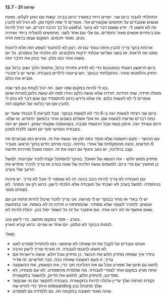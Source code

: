 **שיחה 31 \- 13.7**

התחלתי לעבוד ביום שני. יומיים היתי במשרד היום בבית. קשוח עם המון לקלוט. מאות אנשים שעובדים על תחומים שקשורים אלי. אומרים לי שזה לוקח זמן. לא רגיל לא להבין כל כך הרבה דברים. אני רגיל להיות useful וזה לא פשוט לי. יודע ששום דבר לא בוער. וגם בינתיים אנשים מאוד נחמדים. גם אלי וגם אחד לשני. מחפשים להצליח ביחד ושיהיה נעים. מאוד חכמים. המקום עצמו ברמת הזיה. 

ארוחת בוקר צריך להבין איפה עומד עם זה. רצון לא להתנגד לשפע הזה אלא ליהנות ממנו ואז לראות. אז בשני ושלישי אכלתי ירקות וחלבונים. לא הלכתי על טוסטים. כל יום משהו אחר כמו מלון. עוד בוחן את הדבר הזה. 

ביום הראשון הגעתי באוטובוס כדי לא להזיע וחזרתי ברגל, אתמול הלוך ושוב ברגל עם התיק והלפטופ ומהר. והתקלחתי בבוקר. ויש קייטנה לילדים בעבודה. שישי יש ג'ימבורי ואביא את כולם.

בא לי להיות במקום שזה יושב. וזה יכול לקחת גם חצי שנה.   
מעלה חרדה. שתי חרדות. חרדה שלא עושה כלום ויגידו למה לא עושה כלום,למרות שהם אומרים לי לא לעשות כלום. וזה שלא נדרש כרגע להתמודד עם שום דבר לא נותן לי להבין אם אני בליגה של המקום הזה. 

ביום שני רציתי לעשות יוגה ב-6 כדי לא לעשות בבוקר. אבל לקראת 5 הבנתי שעוד יש כמה דברים שרוצה לעשות שם. אז אולי אשלים בשבוע אחר בהמשך החודש. או שלא. היום עשיתי יוגה. אימון קשה אבל הרגשתי סבבה. בשוואסנה שקעתי עמוק. ראשון יש יוגה בעבודה וחמישי סוף יום חושב ללכת למכון. 

עם הכושר \- פעם ראשונה שלא סופר כמה זמן אני עושה את זה. מרגיש כמו שבועיים וזה 6 חודשים. נהנה מהמקלחת של אחרי. נחיתה. נבנה מרחב חדש בתוך הראש. מגביר קצב בהליכה, יש כאב והגוף גם רוצה את זה. המוח מעכל מהירות חדשה. 

מחזיק ממש חלש \- את הנושא של האוכל. בעיקר להסתכל וקצת לזכור עקרונות. למשל כן ממשיך עם פרי ביום. לפעמים עושה הליכה של שעה בערב אז צריך להכיר מחדש את הרעב שלי בערב

עם העבודה לא צריך להיות כוכב בכוח. זה לא שאסור לי אבל לא צריך. יש איכות בהתמדה. למשל בערב לא ישבתי על העבודה אלא הלכתי לישון. כרגע רק אני ממהר. לא מצפים ממני. 

יש לי באדי אז מחר בבוקר יש לי פגישה. אני צריך לזכור שיכול להיות פתוח וכן עם אנשים. להזכיר לעצמי שלא מסתיר. שהמתחזה זו חרדה זה לא באמת. אני בתחושה שאם אחשף אז לא ירצו אותי. אם אתגבר על זה כל השאר יפול נכון. יכולת להיות לא. 

בערב \- ספר במקום מחשב. כדי לישון טוב.   
לנסות בבוקר לא טלפון. יום אחד או שניים. כרגע קורא הארץ.  

סאלי:

* אנחנו עובדים על לקבל את זה שאתה לא שימושי. כמו להתחיל ספורט לאט  
* לא פשוט להכנס לעבודה. זה מעייף וצריך לישון הרבה  
* נהדר איך שאתה מחזיק חלש את הכושר. כן מחזיק אבל חלש. עושה וריאציות אם צריך. זו פעם ראשונה שאתה ככה. כבר חודשיים. זה אדיר  
* לחגוג גם סיום של ספורט אבל גם את ההליכה תוך כדי, את המאמץ, את ההשקעה  
* אתה מגיע במקום אחר לגמרי לעבודה. מה שלמדת מהספורט. לא עם פנטזיה, לא ספרינט, להחזיק חלש, לחפש את הדיוק, ולהשאר בתקשורת.   
* נקודת תורפה שלך עדיין עלולה להיות בתקשורת. בעבודה לתקשר עם מי שבקשר איתך כדי לוודא שה onboarding שלך מתנהל נכון.   
* שינה מאוד חשובה בתקופה הזו. גם ללמידה גם לספורט. 


